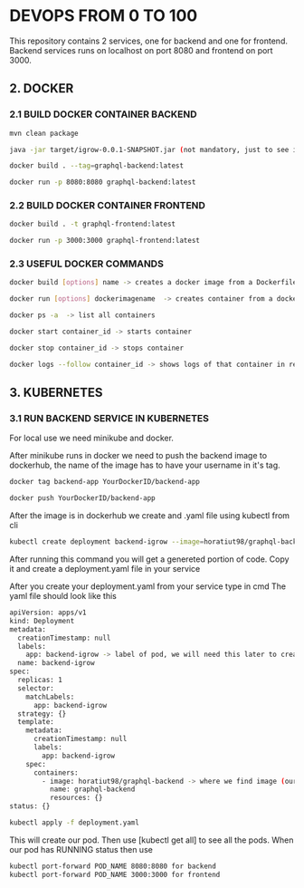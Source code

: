 # DEVOPS FROM 0 TO 100

This repository contains 2 services, one for backend and one for frontend.
Backend services runs on localhost on port 8080 and frontend on port 3000.

## 2. DOCKER
### 2.1 BUILD DOCKER CONTAINER BACKEND

```bash
mvn clean package

java -jar target/igrow-0.0.1-SNAPSHOT.jar (not mandatory, just to see if the app runs)

docker build . --tag=graphql-backend:latest

docker run -p 8080:8080 graphql-backend:latest
```
### 2.2 BUILD DOCKER CONTAINER FRONTEND
```bash
docker build . -t graphql-frontend:latest 

docker run -p 3000:3000 graphql-frontend:latest
```

### 2.3 USEFUL DOCKER COMMANDS
```bash
docker build [options] name -> creates a docker image from a Dockerfile with name choosed by you

docker run [options] dockerimagename  -> creates container from a docker image

docker ps -a  -> list all containers

docker start container_id -> starts container

docker stop container_id -> stops container

docker logs --follow container_id -> shows logs of that container in real time
```

## 3. KUBERNETES
### 3.1 RUN BACKEND SERVICE IN KUBERNETES
For local use we need minikube and docker. 

After minikube runs in docker we need to push the backend image to dockerhub, the name of the image has to have your username in it's tag.

```bash
docker tag backend-app YourDockerID/backend-app

docker push YourDockerID/backend-app
```

After the image is in dockerhub we create and .yaml file using kubectl from cli

```bash
kubectl create deployment backend-igrow --image=horatiut98/graphql-backend --dry-run -o=yaml
```

After running this command you will get a genereted portion of code. Copy it and create a deployment.yaml file in your service

After you create your deployment.yaml from your service type in cmd
The yaml file should look like this
```bash
apiVersion: apps/v1
kind: Deployment 
metadata:
  creationTimestamp: null
  labels:
    app: backend-igrow -> label of pod, we will need this later to create a service
  name: backend-igrow
spec:
  replicas: 1
  selector:
    matchLabels:
      app: backend-igrow
  strategy: {}
  template:
    metadata:
      creationTimestamp: null
      labels:
        app: backend-igrow
    spec:
      containers:
        - image: horatiut98/graphql-backend -> where we find image (our dockerId) + image name = image from where we created the pod
          name: graphql-backend
          resources: {}
status: {}
```

```bash
kubectl apply -f deployment.yaml
```
This will create our pod.
Then use [kubectl get all] to see all the pods. When our pod has RUNNING status then use 

```bash
kubectl port-forward POD_NAME 8080:8080 for backend
kubectl port-forward POD_NAME 3000:3000 for frontend
```